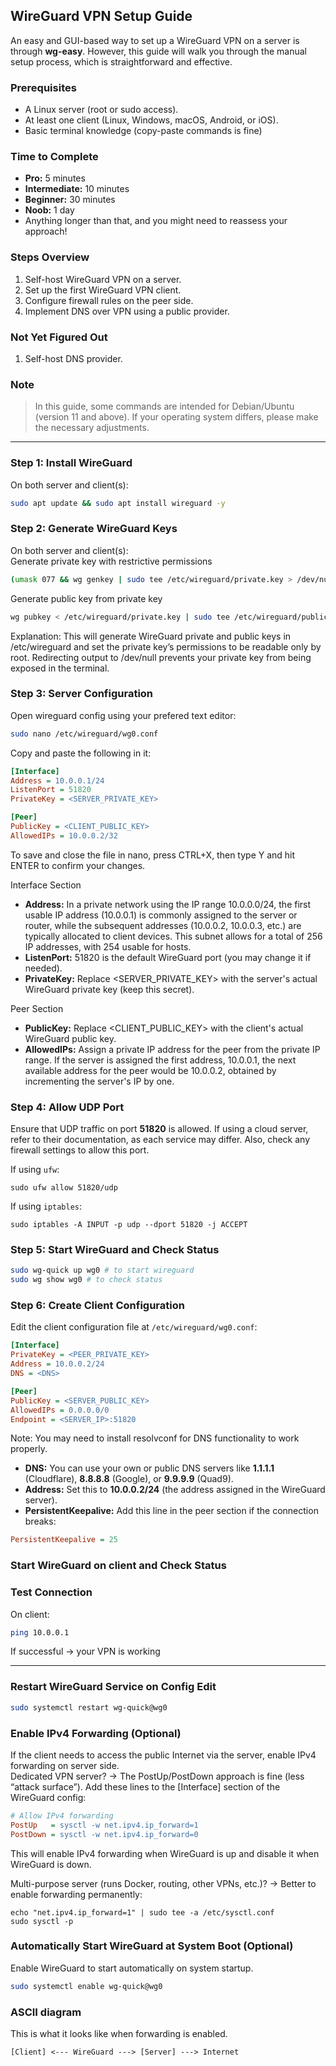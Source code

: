 ## WireGuard VPN Setup Guide

An easy and GUI-based way to set up a WireGuard VPN on a server is through **wg-easy**. However, this guide will walk you through the manual setup process, which is straightforward and effective.

### Prerequisites
- A Linux server (root or sudo access).
- At least one client (Linux, Windows, macOS, Android, or iOS).
- Basic terminal knowledge (copy-paste commands is fine)

### Time to Complete
- **Pro:** 5 minutes
- **Intermediate:** 10 minutes
- **Beginner:** 30 minutes
- **Noob:** 1 day
- Anything longer than that, and you might need to reassess your approach!

### Steps Overview
1. Self-host WireGuard VPN on a server.
2. Set up the first WireGuard VPN client.
3. Configure firewall rules on the peer side.
4. Implement DNS over VPN using a public provider.

### Not Yet Figured Out
1. Self-host DNS provider.

### Note
> In this guide, some commands are intended for Debian/Ubuntu (version 11 and above). If your operating system differs, please make the necessary adjustments.

---

### Step 1: Install WireGuard
On both server and client(s):
```bash
sudo apt update && sudo apt install wireguard -y
```

### Step 2: Generate WireGuard Keys
On both server and client(s):  
Generate private key with restrictive permissions
```bash
(umask 077 && wg genkey | sudo tee /etc/wireguard/private.key > /dev/null)
```
Generate public key from private key
```bash
wg pubkey < /etc/wireguard/private.key | sudo tee /etc/wireguard/public.key > /dev/null
```
Explanation:
This will generate WireGuard private and public keys in /etc/wireguard and set the private key’s permissions to be readable only by root.
Redirecting output to /dev/null prevents your private key from being exposed in the terminal.

### Step 3: Server Configuration
Open wireguard config using your prefered text editor:
```bash
sudo nano /etc/wireguard/wg0.conf
```
Copy and paste the following in it:
```ini
[Interface]
Address = 10.0.0.1/24
ListenPort = 51820
PrivateKey = <SERVER_PRIVATE_KEY>

[Peer]
PublicKey = <CLIENT_PUBLIC_KEY>
AllowedIPs = 10.0.0.2/32
```
To save and close the file in nano, press CTRL+X, then type Y and hit ENTER to confirm your changes.

Interface Section
- **Address:** In a private network using the IP range 10.0.0.0/24, the first usable IP address (10.0.0.1) is commonly assigned to the server or router, while the subsequent addresses (10.0.0.2, 10.0.0.3, etc.) are typically allocated to client devices. This subnet allows for a total of 256 IP addresses, with 254 usable for hosts.
- **ListenPort:** 51820 is the default WireGuard port (you may change it if needed).
- **PrivateKey:** Replace <SERVER_PRIVATE_KEY> with the server's actual WireGuard private key (keep this secret).

Peer Section
- **PublicKey:** Replace <CLIENT_PUBLIC_KEY> with the client's actual WireGuard public key.
- **AllowedIPs:** Assign a private IP address for the peer from the private IP range. If the server is assigned the first address, 10.0.0.1, the next available address for the peer would be 10.0.0.2, obtained by incrementing the server's IP by one.


### Step 4: Allow UDP Port
Ensure that UDP traffic on port **51820** is allowed. If using a cloud server, refer to their documentation, as each service may differ. Also, check any firewall settings to allow this port.  

If using `ufw`:
```
sudo ufw allow 51820/udp
```
If using `iptables`:
```
sudo iptables -A INPUT -p udp --dport 51820 -j ACCEPT
```

### Step 5: Start WireGuard and Check Status
```bash
sudo wg-quick up wg0 # to start wireguard
sudo wg show wg0 # to check status
```

### Step 6: Create Client Configuration
Edit the client configuration file at `/etc/wireguard/wg0.conf`:
```ini
[Interface]
PrivateKey = <PEER_PRIVATE_KEY>
Address = 10.0.0.2/24
DNS = <DNS>

[Peer]
PublicKey = <SERVER_PUBLIC_KEY>
AllowedIPs = 0.0.0.0/0
Endpoint = <SERVER_IP>:51820
```
Note: You may need to install resolvconf for DNS functionality to work properly.
- **DNS:** You can use your own or public DNS servers like **1.1.1.1** (Cloudflare), **8.8.8.8** (Google), or **9.9.9.9** (Quad9).
- **Address:** Set this to **10.0.0.2/24** (the address assigned in the WireGuard server).
- **PersistentKeepalive:** Add this line in the peer section if the connection breaks:
```ini
PersistentKeepalive = 25
```
### Start WireGuard on client and Check Status

### Test Connection
On client:
```bash
ping 10.0.0.1
```
If successful → your VPN is working

---

### Restart WireGuard Service on Config Edit
```bash
sudo systemctl restart wg-quick@wg0
```

### Enable IPv4 Forwarding (Optional)
If the client needs to access the public Internet via the server, enable IPv4 forwarding on server side.  
Dedicated VPN server? → The PostUp/PostDown approach is fine (less “attack surface”).
Add these lines to the [Interface] section of the WireGuard config:
```ini
# Allow IPv4 forwarding
PostUp   = sysctl -w net.ipv4.ip_forward=1
PostDown = sysctl -w net.ipv4.ip_forward=0
```
This will enable IPv4 forwarding when WireGuard is up and disable it when WireGuard is down.  

Multi-purpose server (runs Docker, routing, other VPNs, etc.)? → Better to enable forwarding permanently:
```
echo "net.ipv4.ip_forward=1" | sudo tee -a /etc/sysctl.conf
sudo sysctl -p
```

### Automatically Start WireGuard at System Boot (Optional)
Enable WireGuard to start automatically on system startup.
```bash
sudo systemctl enable wg-quick@wg0
```

### ASCII diagram
This is what it looks like when forwarding is enabled.
```
[Client] <--- WireGuard ---> [Server] ---> Internet
```
